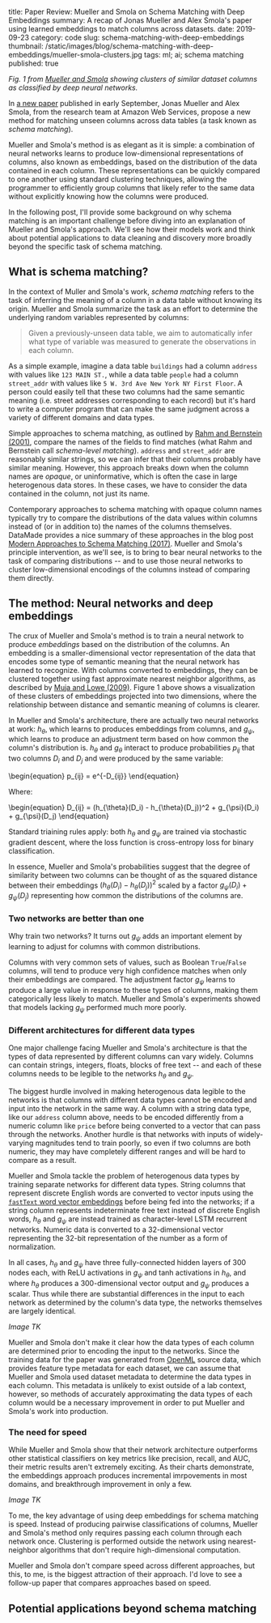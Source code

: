 title: Paper Review: Mueller and Smola on Schema Matching with Deep Embeddings
summary: A recap of Jonas Mueller and Alex Smola's paper using learned embeddings to match columns across datasets.
date: 2019-09-23
category: code
slug: schema-matching-with-deep-embeddings
thumbnail: /static/images/blog/schema-matching-with-deep-embeddings/mueller-smola-clusters.jpg
tags: ml; ai; schema matching
published: true

_Fig. 1 from [Mueller and Smola](https://arxiv.org/pdf/1909.04844.pdf) showing clusters of similar dataset columns as classified by deep neural networks._

In [a new paper](https://arxiv.org/pdf/1909.04844.pdf) published in early
September, Jonas Mueller and Alex Smola, from the research team at Amazon Web Services,
propose a new method for matching unseen columns across data tables (a task known
as _schema matching_).

Mueller and Smola's method is as elegant as it is simple: a combination of neural networks
learns to produce low-dimensional representations of columns, also known as
embeddings, based on the distribution of the data contained in each column.
These representations can be quickly compared
to one another using standard clustering techniques, allowing the programmer to
efficiently group columns that likely refer to the same data without explicitly
knowing how the columns were produced.

In the following post, I'll provide some background on why schema matching is an
important challenge before diving into an explanation of Mueller and Smola's approach.
We'll see how their models work and think about potential applications to
data cleaning and discovery more broadly beyond the specific task of
schema matching.

## What is schema matching?

In the context of Muller and Smola's work, _schema matching_ refers to the task
of inferring the meaning of a column in a data table without knowing its origin.
Mueller and Smola summarize the task as an effort to determine the underlying
random variables represented by columns:

> Given a previously-unseen data table, we aim to automatically infer what type
> of variable was measured to generate the observations in each column.

As a simple example, imagine a data table `buildings` had a column `address` with values like `123 MAIN ST.`,
while a data table `people` had a column `street_addr` with values like
`5 W. 3rd Ave New York NY First Floor`. A person could easily tell that these two
columns had the same semantic meaning (i.e. street addresses corresponding to each record)
but it's hard to write a computer program that can make the same judgment across
a variety of different domains and data types.

Simple approaches to schema matching, as outlined by [Rahm and Bernstein
(2001)](https://dl.acm.org/citation.cfm?id=767154), compare the names of the fields
to find matches (what Rahm and Bernstein call _schema-level matching_). `address`
and `street_addr` are reasonably similar strings, so we can infer that their columns
probably have similar meaning. However, this approach breaks down when the column
names are _opaque_, or uninformative, which is often the case in large heterogenous data stores.
In these cases, we have to consider the data contained in the column, not just
its name.

Contemporary approaches to schema matching with opaque column names typically try to
compare the distributions of the data values within columns instead of (or in addition to)
the names of the columns themselves. DataMade provides a nice summary of these approaches
in the blog post [Modern Approaches to Schema
Matching (2017)](https://datamade.us/blog/schema-matching/). Mueller and Smola's principle
intervention, as we'll see, is to bring to bear neural networks to the task of
comparing distributions -- and to use those neural networks to cluster low-dimensional
encodings of the columns instead of comparing them directly.

## The method: Neural networks and deep embeddings

The crux of Mueller and Smola's method is to train a neural network to produce
_embeddings_ based on the distribution of the columns. An embedding is a smaller-dimensional
vector representation of the data that encodes some type of semantic meaning
that the neural network has learned to recognize. With columns converted to embeddings,
they can be clustered together using fast approximate nearest neighbor algorithms,
as described by [Muja and Lowe (2009)](https://www.researchgate.net/publication/221416047_Fast_Approximate_Nearest_Neighbors_with_Automatic_Algorithm_Configuration).
Figure 1 above shows a visualization of these clusters of embeddings projected
into two dimensions, where the relationship between distance and semantic meaning
of columns is clearer.

In Mueller and Smola's architecture, there are actually two neural networks at work: $h_{\theta}$,
which learns to produces embeddings from columns, and $g_{\psi}$, which learns to produce
an adjustment term based on how common the column's distribution is. $h_{\theta}$
and $g_{\theta}$ interact to produce probabilities $p_{ij}$ that two columns $D_i$ and $D_j$ and were produced
by the same variable:

\begin{equation} p_{ij} = e^{-D_{ij}} \end{equation}

Where:

\begin{equation} D_{ij} = (h_{\theta}(D_i) - h_{\theta}(D_j))^2 + g_{\psi}(D_i) + g_{\psi}(D_j) \end{equation}

Standard triaining rules apply: both $h_{\theta}$ and $g_{\psi}$ are trained
via stochastic gradient descent, where the loss function is cross-entropy loss
for binary classification.

In essence, Mueller and Smola's probabilities suggest that the degree of similarity between
two columns can be thought of as the squared distance between their
embeddings $(h_{\theta}(D_i) - h_{\theta}(D_j))^2$ scaled by a factor $g_{\psi}(D_i) + g_{\psi}(D_j)$
representing how common the distributions of the columns are.

### Two networks are better than one

Why train two networks? It turns out $g_{\psi}$ adds an important element by
learning to adjust for columns with common distributions.

Columns with very common sets of values, such as Boolean `True`/`False` columns, will tend to produce very
high confidence matches when only their embeddings are compared. The adjustment
factor $g_{\psi}$ learns to produce a large value in response to these types
of columns, making them categorically less likely to match. Mueller and Smola's
experiments showed that models lacking $g_{\psi}$ performed much more poorly.

### Different architectures for different data types

One major challenge facing Mueller and Smola's architecture is that the types of
data represented by different columns can vary widely. Columns can contain strings,
integers, floats, blocks of free text -- and each of these columns needs to be
legible to the networks $h_{\theta}$ and $g_{\psi}$.

The biggest hurdle involved in making heterogenous data legible to the networks
is that columns with different data types cannot be encoded and input into the network
in the same way. A column with a string data type, like our `address` column above,
needs to be encoded differently from a numeric column like `price` before being
converted to a vector that can pass through the networks. Another hurdle is that
networks with inputs of widely-varying magnitudes tend to train poorly, so even
if two columns are both numeric, they may have completely different ranges and
will be hard to compare as a result.

Mueller and Smola tackle the problem of heterogenous data types by training separate
networks for different data types. String columns that represent discrete English words
are converted to vector inputs using the [`fastText` word vector embeddings](https://fasttext.cc/)
before being fed into the networks; if a string column represents indeterminate free
text instead of discrete English words, $h_{\theta}$ and $g_{\psi}$ are instead
trained as character-level LSTM recurrent networks. Numeric data is converted to
a 32-dimensional vector representing the 32-bit representation of the number as
a form of normalization.

In all cases, $h_{\theta}$ and $g_{\psi}$ have three fully-connected hidden layers
of 300 nodes each, with ReLU activations in $g_{\psi}$ and tanh activations in
$h_{\theta}$, and where $h_{\theta}$ produces a 300-dimensional vector output and
$g_{\psi}$ produces a scalar. Thus while there are substantial differences in the input to each
network as determined by the column's data type, the networks themselves are largely
identical.

_Image TK_

Mueller and Smola don't make it clear how the data types of each column are
determined prior to encoding the input to the networks. Since the training
data for the paper was generated from [OpenML](https://www.openml.org) source data,
which provides feature type metadata for each dataset, we can assume that Mueller
and Smola used dataset metadata to determine the data types in each column.
This metadata is unlikely to exist outside of a lab context, however, so methods
of accurately approximating the data types of each column would be a necessary
improvement in order to put Mueller and Smola's work into production.

### The need for speed

While Mueller and Smola show that their network architecture outperforms other statistical
classifiers on key metrics like precision, recall, and AUC, their metric results
aren't extremely exciting. As their charts demonstrate, the embeddings approach produces
incremental imrpovements in most domains, and breakthrough improvement in only a few.

_Image TK_

To me, the key advantage of using deep embeddings for schema matching is speed.
Instead of producing pairwise classifications of columns, Mueller and Smola's method only requires
passing each column through each network once. Clustering is performed outside the network using
nearest-neighbor algorithms that don't require high-dimensional computation.

Mueller and Smola don't compare speed across different approaches, but this, to me,
is the biggest attraction of their approach. I'd love to see a follow-up paper that
compares approaches based on speed.

## Potential applications beyond schema matching
